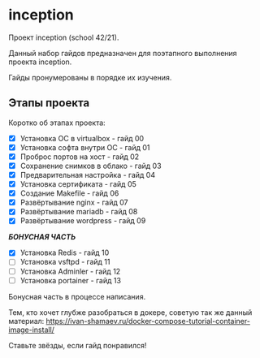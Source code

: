 # inception

Проект inception (school 42/21).

Данный набор гайдов предназначен для поэтапного выполнения проекта inception.

Гайды пронумерованы в порядке их изучения. 

## Этапы проекта

Коротко об этапах проекта:

- [X] Установка ОС в virtualbox - гайд 00
- [X] Установка софта внутри ОС - гайд 01
- [X] Проброс портов на хост - гайд 02
- [X] Сохранение снимков в облако - гайд 03
- [X] Предварительная настройка - гайд 04
- [X] Установка сертификата - гайд 05
- [X] Создание Makefile - гайд 06
- [X] Развёртывание nginx - гайд 07
- [X] Развёртывание mariadb - гайд 08
- [X] Развёртывание wordpress - гайд 09

***БОНУСНАЯ ЧАСТЬ***

- [X] Установка Redis - гайд 10
- [ ] Установка vsftpd - гайд 11
- [ ] Установка Adminler - гайд 12
- [ ] Установка portainer - гайд 13

Бонусная часть в процессе написания.

Тем, кто хочет глубже разобраться в докере, советую так же данный материал: https://ivan-shamaev.ru/docker-compose-tutorial-container-image-install/

Ставьте звёзды, если гайд понравился!
